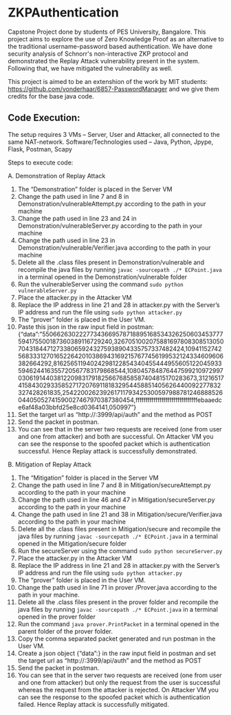 # ZKPAuthentication

Capstone Project done by students of PES University, Bangalore. This project aims to explore the use of Zero Knowledge Proof as an alternative to the traditional username-password based authentication. We have done security analysis of Schnorr's non-interactive ZKP protocol and demonstrated the Replay Attack vulnerability present in the system. Following that, we have mitigated the vulnerability as well. 

This project is aimed to be an extenshion of the work by MIT students: https://github.com/vonderhaar/6857-PasswordManager and we give them credits for the base java code.

## Code Execution:
The setup requires 3 VMs – Server, User and Attacker, all connected to the same NAT-network.
Software/Technologies used – Java, Python, Jpype, Flask, Postman, Scapy

Steps to execute code:

A.	Demonstration of Replay Attack
1.	The “Demonstration” folder is placed in the Server VM
2.	Change the path used in line 7 and 8 in Demonstration/vulnerableAttempt.py according to the path in your machine
3.	Change the path used in line 23 and 24 in Demonstration/vulnerableServer.py according to the path in your machine
4.	Change the path used in line 23 in Demonstration/vulnerable/Verifier.java according to the path in your machine
5.	Delete all the .class files present in Demonstration/vulnerable and recompile the java files by running `javac -sourcepath ./* ECPoint.java`  in a terminal opened in the Demonstration/vulnerable folder
6.	Run the vulnerableServer using the command `sudo python vulnerableServer.py`
7.	Place the attacker.py in the Attacker VM
8.	Replace the IP address in line 21 and 28 in attacker.py with the Server’s IP address and run the file using `sudo python attacker.py`
9.	The “prover” folder is placed in the User VM. 
10.	Paste this json in the raw input field in postman: 
{“data”:”55066263022277343669578718895168534326250603453777594175500187360389116729240,32670510020758816978083085130507043184471273380659243275938904335757337482424,109411527425683331270165226420103869431692157677456199532124334609606382664292,81625651194024298122854340455444955605122045933594624416355720567783179868544,108045784876447599210972997030619144038122098317918256676858587404815170283673,31216517415843029335852717207691181832954458851405626440092277832327428261835,25422002623926171179342530059798878124688852604405052741590027467970387380454,fffffffffffffffffffffffffffffffebaaedce6af48a03bbfd25e8cd0364141,050997”}
11.	Set the target url as “http://<serverIP>:3999/api/auth” and the method as POST
12.	Send the packet in postman. 
13.	You can see that in the server two requests are received (one from user and one from attacker) and both are successful. On Attacker VM you can see the response to the spoofed packet which is authentication successful. Hence Replay attack is successfully demonstrated.

B.	Mitigation of Replay Attack
1.	The “Mitigation” folder is placed in the Server VM
2.	Change the path used in line 7 and 8 in Mitigation/secureAttempt.py according to the path in your machine
3.	Change the path used in line 46 and 47 in Mitigation/secureServer.py according to the path in your machine
4.	Change the path used in line 21 and 38 in Mitigation/secure/Verifier.java according to the path in your machine
5.	Delete all the .class files present in Mitigation/secure and recompile the java files by running `javac -sourcepath ./* ECPoint.java`  in a terminal opened in the Mitigation/secure folder
6.	Run the secureServer using the command `sudo python secureServer.py`
7.	Place the attacker.py in the Attacker VM
8.	Replace the IP address in line 21 and 28 in attacker.py with the Server’s IP address and run the file using `sudo python attacker.py`
9.	The “prover” folder is placed in the User VM. 
10.	Change the path used in line 71 in prover /Prover.java according to the path in your machine.
11.	Delete all the .class files present in the prover folder and recompile the java files by running `javac -sourcepath ./* ECPoint.java`  in a terminal opened in the prover folder
12.	Run the command `java prover.PrintPacket` in a terminal opened in the parent folder of the prover folder.
13.	Copy the comma separated packet generated and run postman in the User VM.
14.	Create a json object {“data”:<packet>} in the raw input field in postman and set the target url as “http://<serverIP>:3999/api/auth” and the method as POST
15.	Send the packet in postman. 
16.	You can see that in the server two requests are received (one from user and one from attacker) but only the request from the user is successful whereas the request from the attacker is rejected. On Attacker VM you can see the response to the spoofed packet which is authentication failed. Hence Replay attack is successfully mitigated.
